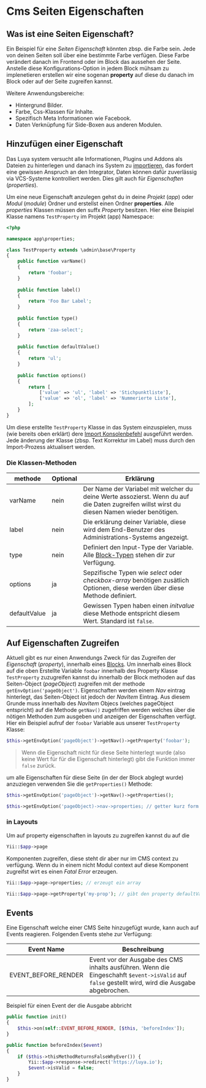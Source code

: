 Cms Seiten Eigenschaften
========================

Was ist eine Seiten Eigenschaft?
--------------------------------

Ein Beispiel für eine *Seiten Eigenschaft* könnten zbsp. die Farbe sein. Jede von deinen Seiten soll über eine bestimmte Farbe verfügen. Diese Farbe verändert danach im Frontend oder im Block das aussehen der Seite. Anstelle diese Konfigurations-Option in jedem Block mühsam zu implenetieren erstellen wir eine sogenan **property** auf diese du danach im Block oder auf der Seite zugreifen kannst.

Weitere Anwendungsbereiche:

+ Hintergrund Bilder.
+ Farbe, Css-Klassen für Inhalte.
+ Spezifisch Meta Informationen wie Facebook.
+ Daten Verknüpfung für Side-Boxen aus anderen Modulen.

Hinzufügen einer Eigenschaft
----------------------------

Das Luya system versucht alle Informationen, Plugins und Addons als Dateien zu hinterlegen und danach ins System zu [importieren](luya-console.md), das fordert eine gewissen Anspruch an den Integrator, Daten können dafür zuverlässig via VCS-Systeme kontrolliert werden. Dies gilt auch für *Eigenschaften* (*properties*).

Um eine neue Eigenschaft anzulegen gehst du in deine *Projekt* (*app*) oder *Modul* (*module*) Ordner und erstellst einen Ordner **properties**. Alle *properties* Klassen müssen den suffx *Property* besitzen. Hier eine Beispiel Klasse namens `TestProperty` im Projekt (app) Namespace:

```php
<?php

namespace app\properties;

class TestProperty extends \admin\base\Property
{
    public function varName()
    {
        return 'foobar';
    }    
    
    public function label()
    {
        return 'Foo Bar Label';
    }
    
    public function type()
    {
        return 'zaa-select';
    }
    
    public function defaultValue()
    {
        return 'ul';
    }
    
    public function options()
    {
        return [
            ['value' => 'ul', 'label' => 'Stichpunktliste'],
            ['value' => 'ol', 'label' => 'Nummerierte Liste'],
        ];
    }
}
```

Um diese erstellte `TestProperty` Klasse in das System einzuspielen, muss (wie bereits oben erklärt) dere [Import Konsolenbefehl](luya-console.md) ausgeführt werden. Jede änderung der Klasse (zbsp. Text Korrektur im Label) muss durch den Import-Prozess aktualisert werden.

### Die Klassen-Methoden

|methode	|Optional	|Erklärung
|---		|---		|---
|varName	|nein		|Der Name der Variabel mit welcher du deine Werte assozierst. Wenn du auf die Daten zugreifen willst wirst du diesen Namen wieder benötigen.
|label		|nein		|Die erklärung deiner Variable, diese wird dem End-Benutzer des Administrations-Systems angezeigt.
|type		|nein		|Definiert den Input-Type der Variable. Alle [Block-Typen](app-block-types.md) stehen dir zur Verfügung.
|options	|ja			|Sepzifische Typen wie *select* oder *checkbox-array* benötigen zusätlich Optionen, diese werden über diese Methode definiert.
|defaultValue|ja		|Gewissen Typen haben einen *initvalue* diese Methode entspricht diesem Wert. Standard ist `false`.

Auf Eigenschaften Zugreifen
---------------------------

Aktuell gibt es nur einen Anwendungs Zweck für das Zugreifen der *Eigenschaft* (*property*), innerhalb eines [Blocks](app-blocks.md). Um innerhalb eines Block auf die oben Erstellte Variable `foobar` innerhalb des Property Klasse `TestProperty` zuzugreifen kannst du innerhalb der Block methoden auf das Seiten-Object (*pageObject*) zugreifen mit der methode `getEnvOption('pageObject')`. Eigenschaften werden einem *Nav* eintrag hinterlegt, das Seiten-Object ist jedoch der *NavItem* Eintrag. Aus diesem Grunde muss innerhalb des *NavItem* Objecs (welches pageObject entspricht) auf die Methode `getNav()` zugefriffen werden welches über die nötigen Methoden zum ausgeben und anzeigen der Eigenschaften verfügt. Hier ein Beispiel aufruf der `foobar` Variable aus unserer `TestProperty` Klasse:

```php
$this->getEnvOption('pageObject')->getNav()->getProperty('foobar');
```

> Wenn die Eigenschaft nicht für diese Seite hinterlegt wurde (also keine Wert für für die Eigenschaft hinterlegt) gibt die Funktion immer `false` zurück.

um alle Eigenschaften für diese Seite (in der der Block abglegt wurde) anzuziegen verwenden Sie die `getProperties()` Methode:

```php
$this->getEnvOption('pageObject')->getNav()->getProperties();
```

```php
$this->getEnvOption('pageObject)->nav->properties; // getter kurz form
```

### in Layouts

Um auf property eigenschaften in layouts zu zugreifen kannst du auf die 

```php
Yii::$app->page
```

Komponenten zugreifen, diese steht dir aber nur im CMS context zu verfügung. Wenn du in einem nicht Modul context auf diese Komponent zugreifst wirt es einen *Fatal Error* erzeugen.

```php
Yii::$app->page->properties; // erzeugt ein array
```

```php
Yii::$app->page->getProperty('my-prop'); // gibt den property defaultValue zurück wenn die Eigenschaft nicht gefunden wird.
```


Events
------

Eine Eigenschaft welche einer CMS Seite hinzugefügt wurde, kann auch auf Events reagieren. Folgenden Events stehe zur Verfügung:

| Event Name | Beschreibung |
| ---		 | ---			|
| EVENT_BEFORE_RENDER | Event vor der Ausgabe des CMS inhalts ausführen. Wenn die Eingeschahft `$event->isValid` auf `false` gestellt wird, wird die Ausgabe abgebrochen.|

Beispiel für einen Event der die Ausgabe abbricht

```php
public function init()
{
    $this->on(self::EVENT_BEFORE_RENDER, [$this, 'beforeIndex']);
}

public function beforeIndex($event)
{
	if ($this->thisMethodReturnsFalseWhyEver()) {
		Yii::$app->response->redirect('https://luya.io');
    	$event->isValid = false;
	}
}
```





